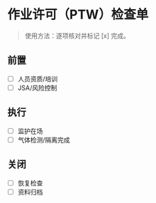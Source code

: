 # 作业许可（PTW）检查单

> 使用方法：逐项核对并标记 [x] 完成。

## 前置

- [ ] 人员资质/培训
- [ ] JSA/风险控制

## 执行

- [ ] 监护在场
- [ ] 气体检测/隔离完成

## 关闭

- [ ] 恢复检查
- [ ] 资料归档
